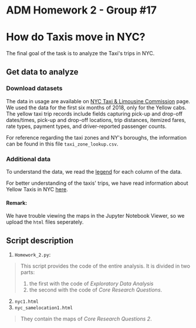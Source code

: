 # ADM Homework 2 - Group #17
# How do Taxis move in NYC?

The final goal of the task is to analyze the Taxi's trips in NYC.

## Get data to analyze
### Download datasets 
The data in usage are available on [NYC Taxi & Limousine Commission](http://www.nyc.gov/html/tlc/html/about/trip_record_data.shtml) page. 
We used the data for the first six months of 2018, only for the Yellow cabs. The yellow taxi trip records include fields capturing pick-up and drop-off dates/times, pick-up and drop-off locations, trip distances, itemized fares, rate types, payment types, and driver-reported passenger counts.

For reference regarding the taxi zones and NY's boroughs, the information can be found in this file `taxi_zone_lookup.csv`. 

### Additional data
To understand the data, we read the [legend](http://www.nyc.gov/html/tlc/downloads/pdf/data_dictionary_trip_records_yellow.pdf) for each column of the data.

For better understanding of the taxis' trips, we have read information about Yellow Taxis in NYC [here](http://www.nyc.gov/html/tlc/downloads/pdf/taxi_information.pdf). 

#### Remark: 
We have trouble viewing the maps in the Jupyter Notebook Viewer, so we upload the `html` files seperately.

## Script description
1. `Homework_2.py`:
> This script provides the code of the entire analysis. It is divided in two parts:
> 1. the first with the code of *Exploratory Data Analysis*
> 2. the second with the code of *Core Research Questions*.

2. `nyc1.html`
3. `nyc_samelocation1.html`
> They contain the maps of *Core Research Questions 2*.
